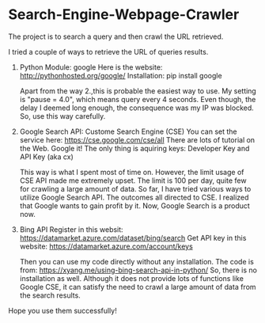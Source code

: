 # Search-Engine-Webpage-Crawler
The project is to search a query and then crawl the URL retrieved.

I tried a couple of ways to retrieve the URL of queries results.

1. Python Module: google
    Here is the website: http://pythonhosted.org/google/
    Installation: pip install google
    
    Apart from the way 2.,this is probable the easiest way to use.
    My setting is "pause = 4.0", which means query every 4 seconds.
    Even though, the delay I deemed long enough, the consequence was my IP was blocked.
    So, use this way carefully.
    
2. Google Search API: Custome Search Engine (CSE)
    You can set the service here: https://cse.google.com/cse/all
    There are lots of tutorial on the Web. Google it!
    The only thing is aquiring keys: Developer Key and API Key (aka cx)
    
    This way is what I spent most of time on.
    However, the limit usage of CSE API made me extremely upset.
    The limit is 100 per day, quite few for crawling a large amount of data.
    So far, I have tried various ways to utilize Google Search API.
    The outcomes all directed to CSE. I realized that Google wants to gain profit by it.
    Now, Google Search is a product now.
    
3. Bing API
    Register in this websit: https://datamarket.azure.com/dataset/bing/search
    Get API key in this website: https://datamarket.azure.com/account/keys
    
    Then you can use my code directly without any installation.
    The code is from: https://xyang.me/using-bing-search-api-in-python/
    So, there is no installation as well.
    Although it does not provide lots of functions like Google CSE, it can satisfy the 
    need to crawl a large amount of data from the search results.
    
Hope you use them successfully!
